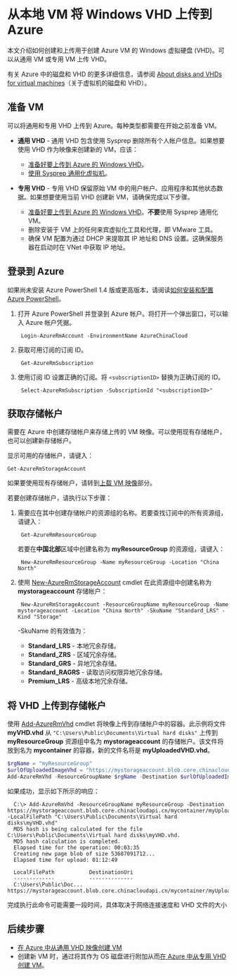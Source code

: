 <properties
	pageTitle="上载 Windows VHD 用于 Resource Manager | Azure"
	description="了解如何使用 Resource Manager 部署模型将 Windows 虚拟机 VHD 从本地上传到 Azure。可以从通用或专用 VM 上传 VHD。"
	services="virtual-machines-windows"
	documentationCenter=""
	authors="cynthn"
	manager="timlt"
	editor="tysonn"
	tags="azure-resource-manager"/>  


<tags
	ms.service="virtual-machines-windows"
	ms.workload="infrastructure-services"
	ms.tgt_pltfrm="vm-windows"
	ms.devlang="na"
	ms.topic="article"
	ms.date="10/10/2016"
	wacn.date="01/05/2017"
	ms.author="cynthn"/>  


# 从本地 VM 将 Windows VHD 上传到 Azure 


本文介绍如何创建和上传用于创建 Azure VM 的 Windows 虚拟硬盘 (VHD)。可以从通用 VM 或专用 VM 上传 VHD。

有关 Azure 中的磁盘和 VHD 的更多详细信息，请参阅 [About disks and VHDs for virtual machines](/documentation/articles/virtual-machines-linux-about-disks-vhds/)（关于虚拟机的磁盘和 VHD）。


## 准备 VM 

可以将通用和专用 VHD 上传到 Azure。每种类型都需要在开始之前准备 VM。

- **通用 VHD** - 通用 VHD 包含使用 Sysprep 删除所有个人帐户信息。如果想要使用 VHD 作为映像来创建新的 VM，应该：
	- [准备好要上传到 Azure 的 Windows VHD](/documentation/articles/virtual-machines-windows-prepare-for-upload-vhd-image/)。
	- [使用 Sysprep 通用化虚拟机](/documentation/articles/virtual-machines-windows-generalize-vhd/)。

- **专用 VHD** - 专用 VHD 保留原始 VM 中的用户帐户、应用程序和其他状态数据。如果想要使用当前 VHD 创建新 VM，请确保完成以下步骤。
	- [准备好要上传到 Azure 的 Windows VHD](/documentation/articles/virtual-machines-windows-prepare-for-upload-vhd-image/)。**不要**使用 Sysprep 通用化 VM。
	- 删除安装于 VM 上的任何来宾虚拟化工具和代理，即 VMware 工具。
	- 确保 VM 配置为通过 DHCP 来提取其 IP 地址和 DNS 设置。这确保服务器在启动时在 VNet 中获取 IP 地址。

## 登录到 Azure

如果尚未安装 Azure PowerShell 1.4 版或更高版本，请阅读[如何安装和配置 Azure PowerShell](https://docs.microsoft.com/powershell/azureps-cmdlets-docs)。

1. 打开 Azure PowerShell 并登录到 Azure 帐户。将打开一个弹出窗口，可以输入 Azure 帐户凭据。

		Login-AzureRmAccount -EnvironmentName AzureChinaCloud

2. 获取可用订阅的订阅 ID。

		Get-AzureRmSubscription

3. 使用订阅 ID 设置正确的订阅。将 `<subscriptionID>` 替换为正确订阅的 ID。

		Select-AzureRmSubscription -SubscriptionId "<subscriptionID>"

## <a name="createstorage"></a> 获取存储帐户

需要在 Azure 中创建存储帐户来存储上传的 VM 映像。可以使用现有存储帐户，也可以创建新存储帐户。

显示可用的存储帐户，请键入：

	Get-AzureRmStorageAccount

如果要使用现有存储帐户，请转到[上载 VM 映像](#upload-the-vm-vhd-to-your-storage-account)部分。

若要创建存储帐户，请执行以下步骤：

1. 需要应在其中创建存储帐户的资源组的名称。若要查找订阅中的所有资源组，请键入：

		Get-AzureRmResourceGroup

	若要在**中国北部**区域中创建名称为 **myResourceGroup** 的资源组，请键入：

		New-AzureRmResourceGroup -Name myResourceGroup -Location "China North"

2. 使用 [New-AzureRmStorageAccount](https://msdn.microsoft.com/zh-cn/library/mt607148.aspx) cmdlet 在此资源组中创建名称为 **mystorageaccount** 存储帐户：

		New-AzureRmStorageAccount -ResourceGroupName myResourceGroup -Name mystorageaccount -Location "China North" -SkuName "Standard_LRS" -Kind "Storage"
			
	-SkuName 的有效值为：

	- **Standard\_LRS** - 本地冗余存储。
	- **Standard\_ZRS** - 区域冗余存储。
	- **Standard\_GRS** - 异地冗余存储。
	- **Standard\_RAGRS** - 读取访问权限异地冗余存储。
	- **Premium\_LRS** - 高级本地冗余存储。



## <a name="upload-the-vm-vhd-to-your-storage-account"></a> 将 VHD 上传到存储帐户

使用 [Add-AzureRmVhd](https://msdn.microsoft.com/zh-cn/library/mt603554.aspx) cmdlet 将映像上传到存储帐户中的容器。此示例将文件 **myVHD.vhd** 从 `"C:\Users\Public\Documents\Virtual hard disks"` 上传到 **myResourceGroup** 资源组中名为 **mystorageaccount** 的存储帐户。该文件将放到名为 **mycontainer** 的容器，新的文件名将是 **myUploadedVHD.vhd**。

```powershell
$rgName = "myResourceGroup"
$urlOfUploadedImageVhd = "https://mystorageaccount.blob.core.chinacloudapi.cn/mycontainer/myUploadedVHD.vhd"
Add-AzureRmVhd -ResourceGroupName $rgName -Destination $urlOfUploadedImageVhd -LocalFilePath "C:\Users\Public\Documents\Virtual hard disks\myVHD.vhd"
```


如果成功，显示如下所示的响应：

	  C:\> Add-AzureRmVhd -ResourceGroupName myResourceGroup -Destination https://mystorageaccount.blob.core.chinacloudapi.cn/mycontainer/myUploadedVHD.vhd -LocalFilePath "C:\Users\Public\Documents\Virtual hard disks\myVHD.vhd"
	  MD5 hash is being calculated for the file C:\Users\Public\Documents\Virtual hard disks\myVHD.vhd.
	  MD5 hash calculation is completed.
	  Elapsed time for the operation: 00:03:35
	  Creating new page blob of size 53687091712...
	  Elapsed time for upload: 01:12:49

	  LocalFilePath           DestinationUri
	  -------------           --------------
	  C:\Users\Public\Doc...  https://mystorageaccount.blob.core.chinacloudapi.cn/mycontainer/myUploadedVHD.vhd

完成执行此命令可能需要一段时间，具体取决于网络连接速度和 VHD 文件的大小


## 后续步骤

- [在 Azure 中从通用 VHD 映像创建 VM](/documentation/articles/virtual-machines-windows-create-vm-generalized/)
- 创建新 VM 时，通过将其作为 OS 磁盘进行附加从而[在 Azure 中从专用 VHD 创建 VM](/documentation/articles/virtual-machines-windows-create-vm-specialized/)。

<!---HONumber=Mooncake_1121_2016-->